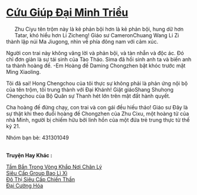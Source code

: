 <a href="https://truyentiki.com/cuu-giup-dai-minh-trieu.33486/" title="Cứu Giúp Đại Minh Triều"><h1>Cứu Giúp Đại Minh Triều</h1></a><div style="display:table"><img align="right" style="float: left; padding: 10px;" src="https://truyentiki.com/images/story/200x260/33486.jpg" alt="">Zhu Ciyu tên trộm này là kẻ phản bội hơn là kẻ phản bội, hung dữ hơn Tatar, khó hiểu hơn Li Zicheng! Giáo sư CameronChuang Wang Li Zi thành lập núi Ma Jiugong, nhìn về phía đông nam với cảm xúc. <p></p> Người con trai này không vâng lời và phản bội, và tàn nhẫn và độc ác. Đó chỉ đơn giản là sự tái sinh của Tào Tháo. Sima đã hồi sinh anh ta và biến anh ta thành hoàng đế. -Em Hoàng đế Daming Chongzhen bật khóc trước mặt Ming Xiaoling. <p></p> Tôi đã sai! Hong Chengchou của tôi thực sự không phải là phản ứng nội bộ của tên trộm, tôi trung thành với Đại Khánh! Giật giáoShang Shuhong Chengchou của Bộ Quân sự Thanh hét lớn trên mặt đất hành quyết. <p></p> Cha hoàng đế đừng chạy, con trai và con gái đều hiếu thảo! Giáo sư Đây là sự thật khi theo đuổi hoàng đế Chongzhen của Zhu Cixu, một hoàng tử của nhà Minh, người bị chiếm hữu bởi linh hồn của một đứa trẻ trung thực từ thế kỷ 21. <p></p> Nhóm bạn bè: 431301049</div><p><br><b>Truyện Hay Khác :</b></p><a href="https://truyentiki.com/tam-ban-trong-vong-khap-noi-chan-ly.33485/" alt="Tầm Bắn Trong Vòng Khắp Nơi Chân Lý">Tầm Bắn Trong Vòng Khắp Nơi Chân Lý</a><br/><a href="https://github.com/nownovels/top500/tree/master/truyenhay/33504/" alt="Siêu Cấp Group Bao Lì Xì">Siêu Cấp Group Bao Lì Xì</a><br/><a href="https://github.com/nownovels/top500/tree/master/truyenhay/33936/" alt="Đô Thị Siêu Cấp Chiến Thần">Đô Thị Siêu Cấp Chiến Thần</a><br/><a href="https://medium.com/@hoangminhquan16819844/%C4%91%E1%BA%A1i-c%C6%B0%E1%BB%9Dng-h%C3%B3a-7d95c330f842" alt="Đại Cường Hóa">Đại Cường Hóa</a><br/>